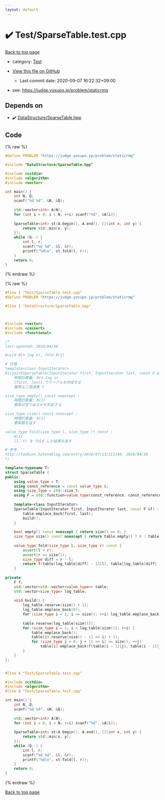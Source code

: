 ```yaml
---
layout: default
---
```


<!-- mathjax config similar to math.stackexchange -->
<script type="text/javascript" async
  src="https://cdnjs.cloudflare.com/ajax/libs/mathjax/2.7.5/MathJax.js?config=TeX-MML-AM_CHTML">
</script>
<script type="text/x-mathjax-config">
  MathJax.Hub.Config({
    TeX: { equationNumbers: { autoNumber: "AMS" }},
    tex2jax: {
      inlineMath: [ ['$','$'] ],
      processEscapes: true
    },
    "HTML-CSS": { matchFontHeight: false },
    displayAlign: "left",
    displayIndent: "2em"
  });
</script>

<script type="text/javascript" src="https://cdnjs.cloudflare.com/ajax/libs/jquery/3.4.1/jquery.min.js"></script>
<script src="https://cdn.jsdelivr.net/npm/jquery-balloon-js@1.1.2/jquery.balloon.min.js" integrity="sha256-ZEYs9VrgAeNuPvs15E39OsyOJaIkXEEt10fzxJ20+2I=" crossorigin="anonymous"></script>
<script type="text/javascript" src="../../assets/js/copy-button.js"></script>
<link rel="stylesheet" href="../../assets/css/copy-button.css" />


# :heavy_check_mark: Test/SparseTable.test.cpp

<a href="../../index.html">Back to top page</a>

* category: <a href="../../index.html#0cbc6611f5540bd0809a388dc95a615b">Test</a>
* <a href="{{ site.github.repository_url }}/blob/master/Test/SparseTable.test.cpp">View this file on GitHub</a>
    - Last commit date: 2020-09-07 16:22:32+09:00


* see: <a href="https://judge.yosupo.jp/problem/staticrmq">https://judge.yosupo.jp/problem/staticrmq</a>


## Depends on

* :heavy_check_mark: <a href="../../library/DataStructure/SparseTable.hpp.html">DataStructure/SparseTable.hpp</a>


## Code

<a id="unbundled"></a>
{% raw %}
```cpp
#define PROBLEM "https://judge.yosupo.jp/problem/staticrmq"

#include "DataStructure/SparseTable.hpp"

#include <cstdio>
#include <algorithm>
#include <vector>

int main() {
	int N, Q;
	scanf("%d %d", &N, &Q);
	
	std::vector<int> A(N);
	for (int i = 0; i < N; ++i) scanf("%d", &A[i]);
	
	SparseTable<int> st(A.begin(), A.end(), [](int x, int y) {
		return std::min(x, y);
	});
	while (Q--) {
		int l, r;
		scanf("%d %d", &l, &r);
		printf("%d\n", st.fold(l, r));
	}
	return 0;
}
```
{% endraw %}

<a id="bundled"></a>
{% raw %}
```cpp
#line 1 "Test/SparseTable.test.cpp"
#define PROBLEM "https://judge.yosupo.jp/problem/staticrmq"

#line 1 "DataStructure/SparseTable.hpp"



#include <vector>
#include <cassert>
#include <functional>

/*
last-updated: 2020/04/30

build θ(n log n), fold θ(1)

# 仕様
template<class InputIterator>
DisjointSparseTable(InputIterator first, InputIterator last, const F &f) :
	時間計算量: Θ(n log n)
	[farst, last) でテーブルを作成する
	冪等な二項演算 f

size_type empty() const noexcept :
	時間計算量: Θ(1)
	要素が空であるかを判定する

size_type size() const noexcept :
	時間計算量: Θ(1)
	要素数を返す

value_type fold(size_type l, size_type r) const :
	θ(1)
	[l, r) を fold した結果を返す

# 参考
http://tookunn.hatenablog.com/entry/2016/07/13/211148, 2020/04/30
*/

template<typename T>
struct SparseTable {
public:
	using value_type = T;
	using const_reference = const value_type &;
	using size_type = std::size_t;
	using F = std::function<value_type(const_reference, const_reference)>;
	
	template<class InputIterator>
	SparseTable(InputIterator first, InputIterator last, const F &f) : f(f) {
		table.emplace_back(first, last);
		build();
	}
	
	bool empty() const noexcept { return size() == 0; }
	size_type size() const noexcept { return table.empty() ? 0 : table.front().size(); }
	
	value_type fold(size_type l, size_type r) const {
		assert(l < r);
		assert(r <= size());
		size_type diff = r - l;
		return f(table[log_table[diff] - 1][l], table[log_table[diff] - 1][r - (1 << log_table[diff] - 1)]);
	}
	
private:
	F f;
	std::vector<std::vector<value_type>> table;
	std::vector<size_type> log_table;
	
	void build() {
		log_table.reserve(size() + 1);
		log_table.emplace_back(0);
		for (size_type i = 1; i <= size(); ++i) log_table.emplace_back(log_table[i >> 1] + 1);
		
		table.reserve(log_table[size()]);
		for (size_type i = 1; i < log_table[size()]; ++i) {
			table.emplace_back();
			table[i].reserve(size() - (1 << i) + 1);
			for (size_type j = 0; j + (1 << i) <= size(); ++j)
				table[i].emplace_back(f(table[i - 1][j], table[i - 1][j + (1 << i - 1)]));
		}
	}
};


#line 4 "Test/SparseTable.test.cpp"

#include <cstdio>
#include <algorithm>
#line 8 "Test/SparseTable.test.cpp"

int main() {
	int N, Q;
	scanf("%d %d", &N, &Q);
	
	std::vector<int> A(N);
	for (int i = 0; i < N; ++i) scanf("%d", &A[i]);
	
	SparseTable<int> st(A.begin(), A.end(), [](int x, int y) {
		return std::min(x, y);
	});
	while (Q--) {
		int l, r;
		scanf("%d %d", &l, &r);
		printf("%d\n", st.fold(l, r));
	}
	return 0;
}

```
{% endraw %}

<a href="../../index.html">Back to top page</a>

